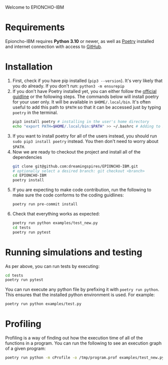 Welcome to EPIONCHO-IBM

# Requirements

Epioncho-IBM requires **Python 3.10** or newer, as well as [Poetry](https://python-poetry.org) installed and internet connection with access to [GitHub](github.com).

# Installation

1. First, check if you have pip installed (`pip3 --version`). It's very likely that you do already. If you don't run: `python3 -m ensurepip`
2. If you don't have Poetry installed yet, you can either follow the [official guidline](https://python-poetry.org/docs/#installation) or the following steps. The commands below will install poetry for your user only. It will be available in `$HOME/.local/bin`. It's often useful to add this path to `$PATH` so that it can be accessed just by typing `poetry` in the terminal.
   ```bash
   pip3 install poetry # installing in the user's home directory
   echo "export PATH=$HOME/.local/bin:$PATH" >> ~/.bashrc # Adding to $PATH
   ```
3. If you want to install poetry for all of the users instead, you should run `sudo pip3 install poetry` instead. You then don't need to worry about `$PATH`.
4. Now we are ready to checkout the project and install all of the dependencies
   ```bash
   git clone git@github.com:dreamingspires/EPIONCHO-IBM.git
   # optionally select a desired branch: git checkout <branch>
   cd EPIONCHO-IBM
   poetry install
   ```
5. If you are expecting to make code contribution, run the following to make sure the code conforms to the coding guidlines:
   ```bash
   poetry run pre-commit install
   ```
6. Check that everything works as expected:
   ```bash
   poetry run python examples/test_new.py
   cd tests
   poetry run pytest
   ```

# Running simulations and testing

As per above, you can run tests by executing:

```bash
cd tests
poetry run pytest
```

You can run execute any python file by prefixing it with `poetry run python`. This ensures that the installed python environment is used. For example:

```bash
poetry run python examples/test.py
```

# Profiling

Profiling is a way of finding out how the execution time of all of the functions in a program. You can run the following to see an execution graph of a given program:

```bash
poetry run python -m cProfile -o /tmp/program.prof examples/test_new.py; poetry run snakeviz /tmp/program.prof -s # opens a browser
```
